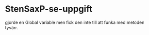 # StenSaxP-se-uppgift


gjorde en Global variable men fick den inte till att funka med metoden tyvärr.
